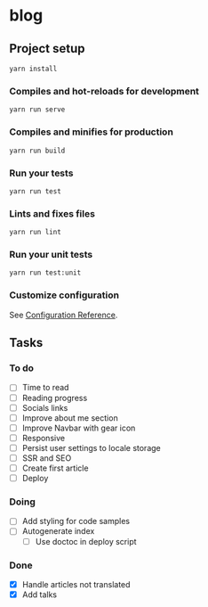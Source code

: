 # blog

## Project setup
```
yarn install
```

### Compiles and hot-reloads for development
```
yarn run serve
```

### Compiles and minifies for production
```
yarn run build
```

### Run your tests
```
yarn run test
```

### Lints and fixes files
```
yarn run lint
```

### Run your unit tests
```
yarn run test:unit
```

### Customize configuration
See [Configuration Reference](https://cli.vuejs.org/config/).


## Tasks

### To do

- [ ] Time to read
- [ ] Reading progress
- [ ] Socials links
- [ ] Improve about me section
- [ ] Improve Navbar with gear icon
- [ ] Responsive
- [ ] Persist user settings to locale storage
- [ ] SSR and SEO
- [ ] Create first article
- [ ] Deploy

### Doing

- [ ] Add styling for code samples
- [ ] Autogenerate index
    - [ ] Use doctoc in deploy script

### Done

- [x] Handle articles not translated
- [x] Add talks
